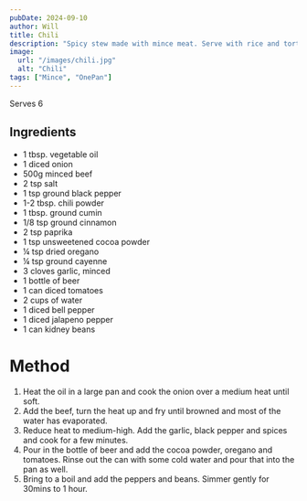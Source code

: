 ```yaml
---
pubDate: 2024-09-10
author: Will
title: Chili
description: "Spicy stew made with mince meat. Serve with rice and tortilla chips"
image:
  url: "/images/chili.jpg"
  alt: "Chili"
tags: ["Mince", "OnePan"]
--- 
```


Serves 6
## Ingredients
* 1 tbsp. vegetable oil
* 1 diced onion
* 500g minced beef
* 2 tsp salt
* 1 tsp ground black pepper
* 1-2 tbsp. chili powder
* 1 tbsp. ground cumin
* 1/8 tsp ground cinnamon
* 2 tsp paprika
* 1 tsp unsweetened cocoa powder
* ¼ tsp dried oregano
* ¼ tsp ground cayenne
* 3 cloves garlic, minced
* 1 bottle of beer
* 1 can diced tomatoes
* 2 cups of water
* 1 diced bell pepper
* 1 diced jalapeno pepper
* 1 can kidney beans

# Method

1.  Heat the oil in a large pan and cook the onion over a medium heat until soft.
2.  Add the beef, turn the heat up and fry until browned and most of the water has evaporated.
3.  Reduce heat to medium-high. Add the garlic, black pepper and spices and cook for a few minutes.
4.  Pour in the bottle of beer and add the cocoa powder, oregano and tomatoes. Rinse out the can with some cold water and pour that into the pan as well.
5.  Bring to a boil and add the peppers and beans. Simmer gently for 30mins to 1 hour.
